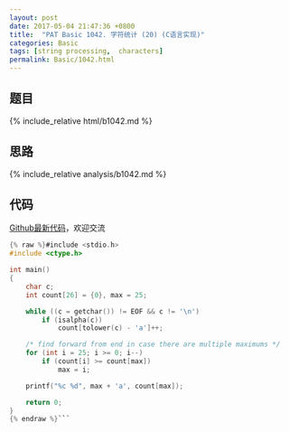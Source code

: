 ```yaml
---
layout: post
date: 2017-05-04 21:47:36 +0800
title:  "PAT Basic 1042. 字符统计 (20) (C语言实现)"
categories: Basic
tags: [string processing,  characters]
permalink: Basic/1042.html
---
```


## 题目

{% include_relative html/b1042.md %}

## 思路

{% include_relative analysis/b1042.md %}

## 代码

[Github最新代码](https://github.com/OliverLew/PAT/blob/master/PATBasic/1042.c)，欢迎交流

```c
{% raw %}#include <stdio.h>
#include <ctype.h>

int main()
{
	char c;
	int count[26] = {0}, max = 25;

	while ((c = getchar()) != EOF && c != '\n')
		if (isalpha(c))
			count[tolower(c) - 'a']++;

	/* find forward from end in case there are multiple maximums */
	for (int i = 25; i >= 0; i--)
		if (count[i] >= count[max])
			max = i;

	printf("%c %d", max + 'a', count[max]);

	return 0;
}
{% endraw %}```